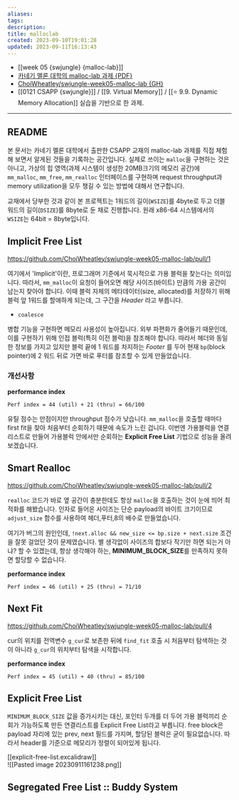 ```yaml
---
aliases: 
tags: 
description:
title: malloclab
created: 2023-09-10T19:01:28
updated: 2023-09-11T16:13:43
---
```

- [[week 05 {swjungle} {malloc-lab}]]
- [카네기 멜론 대학의 malloc-lab 과제 {PDF}](http://csapp.cs.cmu.edu/3e/malloclab.pdf)
- [ChoiWheatley/swjungle-week05-malloc-lab {GH}](https://github.com/ChoiWheatley/swjungle-week05-malloc-lab)
- [[0121 CSAPP {swjungle}]] / [[9. Virtual Memory]] / [[⭐️ 9.9. Dynamic Memory Allocation]] 실습을 기반으로 한 과제.
___

## README

본 문서는 카네기 멜론 대학에서 출판한 CSAPP 교재의 malloc-lab 과제를 직접 체험해 보면서 알게된 것들을 기록하는 공간입니다. 실제로 쓰이는 `malloc`을 구현하는 것은 아니고, 가상의 힙 영역(과제 시스템이 생성한 20MB크기의 메모리 공간)에 `mm_malloc`, `mm_free`, `mm_realloc` 인터페이스를 구현하며 request throughput과 memory utilization을 모두 챙길 수 있는 방법에 대해서 연구합니다.

교재에서 당부한 것과 같이 본 프로젝트는 1워드의 길이(`WSIZE`)를 4byte로 두고 더블 워드의 길이(`DSIZE`)를 8byte로 둔 채로 진행합니다. 원래 x86-64 시스템에서의 `WSIZE`는 64bit = 8byte입니다.

## Implicit Free List

<https://github.com/ChoiWheatley/swjungle-week05-malloc-lab/pull/1>

여기에서 'Implicit'이란, 프로그래머 기준에서 묵시적으로 가용 블럭을 찾는다는 의미입니다. 따라서, `mm_malloc`이 요청이 들어오면 해당 사이즈(바이트) 만큼의 가용 공간이 남는지 찾아야 합니다. 이때 블럭 자체의 메타데이터(size, allocated)를 저장하기 위해 블럭 앞 1워드를 할애하게 되는데, 그 구간을 _Header_ 라고 부릅니다.

- `coalesce`

병합 기능을 구현하면 메모리 사용성이 높아집니다. 외부 파편화가 줄어들기 때문인데, 이를 구현하기 위해 인접 블럭(특히 이전 블럭)을 참조해야 합니다. 따라서 헤더와 동일한 정보를 가지고 있지만 블럭 끝에 1 워드를 차지하는 _Footer_ 를 두어 현재 `bp`(block pointer)에 2 워드 뒤로 가면 바로 푸터를 참조할 수 있게 만들었습니다.

### 개선사항

**performance index** 

```
Perf index = 44 (util) + 21 (thru) = 66/100
``` 

유틸 점수는 만점이지만 throughput 점수가 낮습니다. `mm_malloc`을 호출할 때마다 first fit을 찾아 처음부터 순회하기 때문에 속도가 느린 겁니다. 이번엔 가용블럭을 연결리스트로 만들어 가용블럭 안에서만 순회하는 **Explicit Free List** 기법으로 성능을 올려보겠습니다.

## Smart Realloc

<https://github.com/ChoiWheatley/swjungle-week05-malloc-lab/pull/2>

`realloc` 코드가 바로 옆 공간이 충분한데도 항상 `malloc`을 호출하는 것이 눈에 띄어 최적화를 해봤습니다. 인자로 들어온 사이즈는 단순 payload의 바이트 크기이므로 `adjust_size` 함수를 사용하여 헤더,푸터,8의 배수로 만들었습니다. 

여기가 버그의 원인인데, `!next.alloc && new_size <= bp.size + next.size`  조건을 잘못 걸었던 것이 문제였습니다. 별 생각없이 사이즈의 합보다 작기만 하면 되는거 아냐? 할 수 있겠는데, 항상 생각해야 하는, **MINIMUM_BLOCK_SIZE**를 만족하지 못하면 할당할 수 없습니다.

**performance index**

```
Perf index = 46 (util) + 25 (thru) = 71/10
```

## Next Fit

<https://github.com/ChoiWheatley/swjungle-week05-malloc-lab/pull/4>

cur의 위치를 전역변수 `g_cur`로 보존한 뒤에 `find_fit` 호출 시 처음부터 탐색하는 것이 아니라 `g_cur`의 위치부터 탐색을 시작합니다.

**performance index**

```
Perf index = 45 (util) + 40 (thru) = 85/100
```

## Explicit Free List

`MINIMUM_BLOCK_SIZE` 값을 증가시키는 대신, 포인터 두개를 더 두어 가용 블럭끼리 순회가 가능하도록 만든 연결리스트를 Explicit Free List라고 부릅니다. free block은 payload 자리에 있는 prev, next 필드를 가지며, 할당된 블럭은 굳이 필요없습니다. 따라서 header를 기준으로 메모리가 정렬이 되어있게 됩니다.

[[explicit-free-list.excalidraw]]  
![[Pasted image 20230911161238.png]]

## Segregated Free List :: Buddy System
